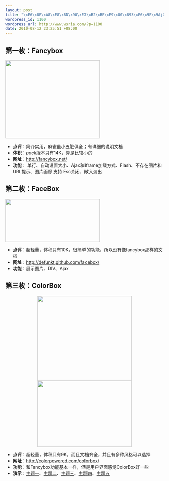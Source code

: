 ```yaml
--- 
layout: post
title: "\xE6\x8E\xA8\xE8\x8D\x90\xE7\xB2\xBE\xE9\x80\x893\xE6\x9E\x9AjQuery\xE9\x81\xAE\xE7\xBD\xA9\xE6\x8F\x92\xE4\xBB\xB6"
wordpress_id: 1100
wordpress_url: http://www.wsria.com/?p=1100
date: 2010-08-12 23:25:51 +08:00
---
```

<h2>第一枚：Fancybox</h2>
<a href="http://www.kafeitu.me/files/2010/08/fancybox2.png"><img class="aligncenter size-medium wp-image-1098" title="fancybox2" src="http://www.kafeitu.me/files/2010/08/fancybox2-300x248.png" alt="" width="300" height="248" /></a>
<ul>
	<li><strong>点评</strong>：简介实用，麻雀虽小五脏俱全；有详细的说明文档</li>
	<li><strong>体积</strong>：<em>pack</em>版本只有14K，算是比较小的</li>
	<li><strong>网址</strong>：<a title="简介、实用的Fancybox" href="http://fancybox.net/" target="_blank">http://fancybox.net/</a></li>
	<li><strong>功能</strong>：
单行、自动设置大小、Ajax和Iframe加载方式、Flash、不存在图片和URL提示、图片画廊
支持 Esc关闭、散入淡出</li>
</ul>
<h2>第二枚：FaceBox</h2>
<a href="http://www.kafeitu.me/files/2010/08/facebox2.png"><img class="aligncenter size-medium wp-image-1102" title="facebox2" src="http://www.kafeitu.me/files/2010/08/facebox2-300x136.png" alt="" width="300" height="136" /></a>
<ul>
	<li><strong>点评</strong>：超轻量，体积只有10K，很简单的功能，所以没有像fancybox那样的文档</li>
	<li><strong>网址</strong>：<a href="http://defunkt.github.com/facebox/">http://defunkt.github.com/facebox/</a></li>
	<li><strong>功能</strong>：展示图片、DIV、Ajax</li>
</ul>
<h2>第三枚：ColorBox</h2>
<p style="text-align: center;"><a href="http://www.kafeitu.me/files/2010/08/colorbox2.png"><img class="size-medium wp-image-1104 aligncenter" title="colorbox2" src="http://www.kafeitu.me/files/2010/08/colorbox2-300x270.png" alt="" width="300" height="270" /></a><a href="http://www.kafeitu.me/files/2010/08/colorbox1.png"><img class="size-medium wp-image-1103 aligncenter" title="colorbox1" src="http://www.kafeitu.me/files/2010/08/colorbox1-300x208.png" alt="" width="300" height="208" /></a></p>

<ul>
	<li><strong>点评</strong>：超轻量，体积只有9K，而且文档齐全，并且有多种风格可以选择</li>
	<li><strong>网址</strong>：<a href="http://colorpowered.com/colorbox/">http://colorpowered.com/colorbox/</a></li>
	<li><strong>功能</strong>：和Fancybox功能基本一样，但是用户界面感觉ColorBox好一些</li>
	<li><strong>演示</strong>：<a href="http://colorpowered.com/colorbox/core/example1/index.html" target="_blank">主题一</a>、<a href="http://colorpowered.com/colorbox/core/example2/index.html" target="_blank">主题二</a>、<a href="http://colorpowered.com/colorbox/core/example3/index.html" target="_blank">主题三</a>、<a href="http://colorpowered.com/colorbox/core/example4/index.html" target="_blank">主题四</a>、<a href="http://colorpowered.com/colorbox/core/example5/index.html" target="_blank">主题五</a></li>
</ul>

